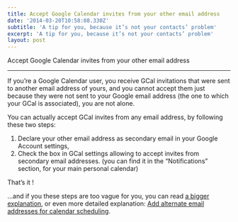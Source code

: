 ```yaml
---
title: Accept Google Calendar invites from your other email address
date: '2014-03-20T10:58:08.330Z'
subtitle: 'A tip for you, because it’s not your contacts’ problem'
excerpt: 'A tip for you, because it’s not your contacts’ problem'
layout: post
---
```

Accept Google Calendar invites from your other email address

* * *

If you’re a Google Calendar user, you receive GCal invitations that were sent to another email address of yours, and you cannot accept them just because they were not sent to your Google email address (the one to which your GCal is associated), you are not alone.

You can actually accept GCal invites from any email address, by following these two steps:

1.  Declare your other email address as secondary email in your Google Account settings,
2.  Check the box in GCal settings allowing to accept invites from secondary email addresses. (you can find it in the “Notifications” section, for your main personal calendar)

That’s it !

…and if you these steps are too vague for you, you can read [a bigger explanation](http://www.tekgrl.com/2013/06/27/accepting-google-calendar-invites-to-a-non-gmail-account/), or even more detailed explanation: [Add alternate email addresses for calendar scheduling](http://www.techrepublic.com/blog/google-in-the-enterprise/quick-tip-add-alternate-email-addresses-for-calendar-scheduling/).
